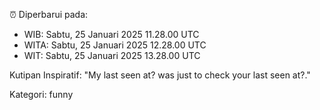 ⏰ Diperbarui pada:
- WIB: Sabtu, 25 Januari 2025 11.28.00 UTC
- WITA: Sabtu, 25 Januari 2025 12.28.00 UTC
- WIT: Sabtu, 25 Januari 2025 13.28.00 UTC

Kutipan Inspiratif:
"My last seen at? was just to check your last seen at?."


Kategori: funny

